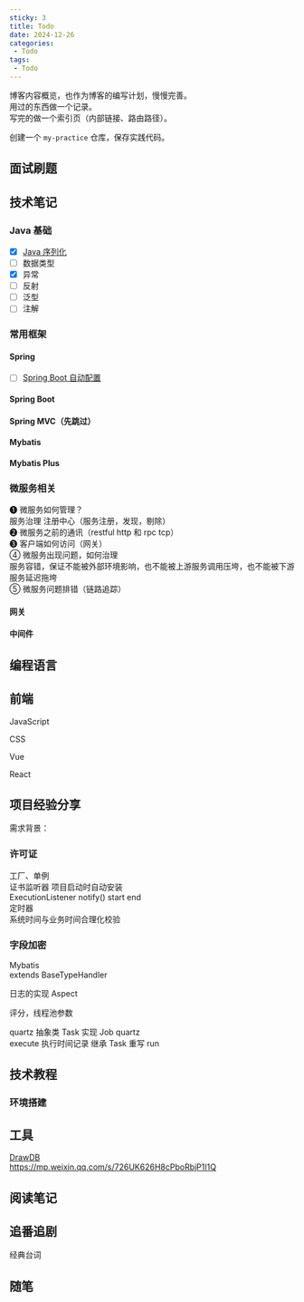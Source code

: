 ```yaml
---
sticky: 3
title: Todo
date: 2024-12-26
categories:
 - Todo
tags:
 - Todo
---
```


博客内容概览，也作为博客的编写计划，慢慢完善。  
用过的东西做一个记录。  
写完的做一个索引页（内部链接、路由路径）。

创建一个 `my-practice` 仓库，保存实践代码。

## 面试刷题

## 技术笔记

### Java 基础
- [x] [Java 序列化](/series/tech/java/basic/serialization.md)
- [ ] 数据类型
- [x] 异常
- [ ] 反射
- [ ] 泛型
- [ ] 注解

### 常用框架

#### Spring

- [ ] [Spring Boot 自动配置](/blogs/spring-boot/auto_configuration.md)

#### Spring Boot

#### Spring MVC（先跳过）

#### Mybatis

#### Mybatis Plus

### 微服务相关

❶ 微服务如何管理？  
服务治理 注册中心（服务注册，发现，剔除）  
❷ 微服务之前的通讯（restful http 和 rpc tcp）  
❸ 客户端如何访问（网关）  
④ 微服务出现问题，如何治理  
服务容错，保证不能被外部环境影响，也不能被上游服务调用压垮，也不能被下游服务延迟拖垮  
⑤ 微服务问题排错（链路追踪） 

#### 网关 

#### 中间件

## 编程语言  

[//]: (Go)

[//]: (Python)

## 前端

JavaScript  

CSS

Vue

React

## 项目经验分享  

需求背景：

### 许可证

工厂、单例  
证书监听器  项目启动时自动安装  
ExecutionListener notify() start end  
定时器  
系统时间与业务时间合理化校验  

### 字段加密

Mybatis  
extends BaseTypeHandler  

日志的实现
Aspect  

评分，线程池参数   

quartz 抽象类 Task 实现 Job quartz  
execute 执行时间记录  继承 Task 重写 run

## 技术教程  

### 环境搭建

## 工具

[DrawDB](https://github.com/drawdb-io/drawdb)  
https://mp.weixin.qq.com/s/726UK626H8cPboRbjP1I1Q

## 阅读笔记


## 追番追剧

经典台词

## 随笔  

